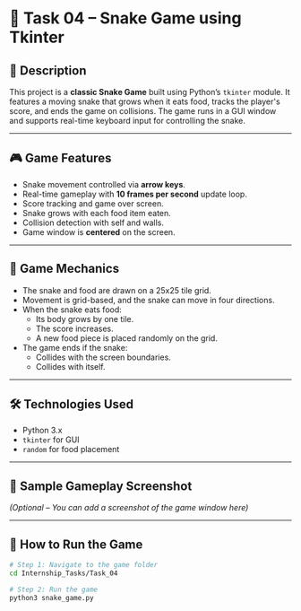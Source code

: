 # 🐍 Task 04 – Snake Game using Tkinter

## 📌 Description

This project is a **classic Snake Game** built using Python’s `tkinter` module. It features a moving snake that grows when it eats food, tracks the player's score, and ends the game on collisions. The game runs in a GUI window and supports real-time keyboard input for controlling the snake.

---

## 🎮 Game Features

- Snake movement controlled via **arrow keys**.
- Real-time gameplay with **10 frames per second** update loop.
- Score tracking and game over screen.
- Snake grows with each food item eaten.
- Collision detection with self and walls.
- Game window is **centered** on the screen.

---

## 🧠 Game Mechanics

- The snake and food are drawn on a 25x25 tile grid.
- Movement is grid-based, and the snake can move in four directions.
- When the snake eats food:
  - Its body grows by one tile.
  - The score increases.
  - A new food piece is placed randomly on the grid.
- The game ends if the snake:
  - Collides with the screen boundaries.
  - Collides with itself.

---

## 🛠️ Technologies Used

- Python 3.x
- `tkinter` for GUI
- `random` for food placement

---

## 📄 Sample Gameplay Screenshot

*(Optional – You can add a screenshot of the game window here)*

---

## 🚀 How to Run the Game

```bash
# Step 1: Navigate to the game folder
cd Internship_Tasks/Task_04

# Step 2: Run the game
python3 snake_game.py
```
